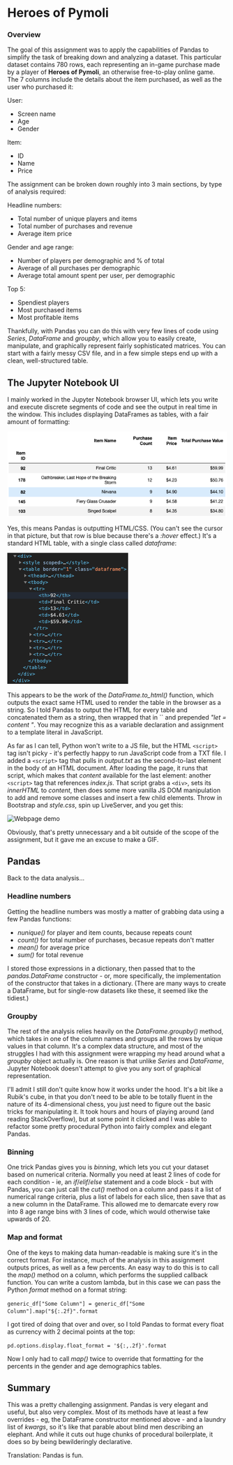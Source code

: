 # Heroes of Pymoli

### Overview

The goal of this assignment was to apply the capabilities of Pandas to simplify the task of breaking down and analyzing a dataset. This particular dataset contains 780 rows, each representing an in-game purchase made by a player of **Heroes of Pymoli**, an otherwise free-to-play online game. The 7 columns include the details about the item purchased, as well as the user who purchased it:

User:

- Screen name
- Age
- Gender

Item:

- ID
- Name
- Price

The assignment can be broken down roughly into 3 main sections, by type of analysis required:

Headline numbers:

- Total number of unique players and items
- Total number of purchases and revenue
- Average item price

Gender and age range:

- Number of players per demographic and % of total
- Average of all purchases per demographic
- Average total amount spent per user, per demographic

Top 5:

- Spendiest players
- Most purchased items
- Most profitable items

Thankfully, with Pandas you can do this with very few lines of code using *Series*, *DataFrame* and *groupby*, which allow you to easily create, manipulate, and graphically represent fairly sophisticated matrices. You can start with a fairly messy CSV file, and in a few simple steps end up with a clean, well-structured table.

## The Jupyter Notebook UI

I mainly worked in the Jupyter Notebook browser UI, which lets you write and execute discrete segments of code and see the output in real time in the window. This includes displaying DataFrames as tables, with a fair amount of formatting:

![Pandas dataframe](./HeroesOfPymoli/images/pandas-df.png)

Yes, this means Pandas is outputting HTML/CSS. (You can't see the cursor in that picture, but that row is blue because there's a *:hover* effect.) It's a standard HTML table, with a single class called *dataframe*:

![Pandas HTML output](./HeroesOfPymoli/images/pandas-html.png)

This appears to be the work of the *DataFrame.to_html()* function, which outputs the exact same HTML used to render the table in the browser as a string. So I told Pandas to output the HTML for every table and concatenated them as a string, then wrapped that in `` and prepended *"let = content "*. You may recognize this as a variable declaration and assignment to a template literal in JavaScript.

As far as I can tell, Python won't write to a JS file, but the HTML `<script>` tag isn't picky - it's perfectly happy to run JavaScript code from a TXT file. I added a `<script>` tag that pulls in *output.txt* as the second-to-last element in the body of an HTML document. After loading the page, it runs that script, which makes that *content* available for the last element: another `<script>` tag that references *index.js*. That script grabs a `<div>`, sets its *innerHTML* to *content*, then does some more vanilla JS DOM manipulation to add and remove some classes and insert a few child elements. Throw in Bootstrap and *style.css*, spin up LiveServer, and you get this:

![Webpage demo](./HeroesOfPymoli/images/pymoli-demo.gif)

Obviously, that's pretty unnecessary and a bit outside of the scope of the assignment, but it gave me an excuse to make a GIF.

## Pandas

Back to the data analysis...

### Headline numbers

Getting the headline numbers was mostly a matter of grabbing data using a few Pandas functions:

- *nunique()* for player and item counts, because repeats count
- *count()* for total number of purchases, becasue repeats don't matter
- *mean()* for average price
- *sum()* for total revenue 

I stored those expressions in a dictionary, then passed that to the *pandas.DataFrame* constructor - or, more specifically, the implementation of the constructor that takes in a dictionary. (There are many ways to create a DataFrame, but for single-row datasets like these, it seemed like the tidiest.)

### Groupby

The rest of the analysis relies heavily on the *DataFrame.groupby()* method, which takes in one of the column names and groups all the rows by unique values in that column. It's a complex data structure, and most of the struggles I had with this assignment were wrapping my head around what a *groupby* object actually is. One reason is that unlike *Series* and *DataFrame*, Jupyter Notebook doesn't attempt to give you any sort of graphical representation.

I'll admit I still don't quite know how it works under the hood. It's a bit like a Rubik's cube, in that you don't need to be able to be totally fluent in the nature of its 4-dimensional chess, you just need to figure out the basic tricks for manipulating it. It took hours and hours of playing around (and reading StackOverflow), but at some point it clicked and I was able to refactor some pretty procedural Python into fairly complex and elegant Pandas.

### Binning

One trick Pandas gives you is *binning*, which lets you cut your dataset based on numerical criteria. Normally you need at least 2 lines of code for each condition - ie, an *if*/*elif*/*else* statement and a code block - but with Pandas, you can just call the *cut()* method on a column and pass it a list of numerical range criteria, plus a list of labels for each slice, then save that as a new column in the DataFrame. This allowed me to demarcate every row into 8 age range bins with 3 lines of code, which would otherwise take upwards of 20.

### Map and format

One of the keys to making data human-readable is making sure it's in the correct format. For instance, much of the analysis in this assignment outputs prices, as well as a few percents. An easy way to do this is to call the *map()* method on a column, which performs the supplied callback function. You can write a custom lambda, but in this case we can pass the Python *format* method on a format string:

`generic_df["Some Column"] = generic_df["Some Column"].map("${:.2f}".format`

I got tired of doing that over and over, so I told Pandas to format every float as currency with 2 decimal points at the top:

`pd.options.display.float_format = '${:,.2f}'.format`

Now I only had to call *map()* twice to override that formatting for the percents in the gender and age demographics tables.

## Summary

This was a pretty challenging assignment. Pandas is very elegant and useful, but also very complex. Most of its methods have at least a few overrides - eg, the DataFrame constructor mentioned above - and a laundry list of *kwargs*, so it's like that parable about blind men describing an elephant. And while it cuts out huge chunks of procedural boilerplate, it does so by being bewilderingly declarative.

Translation: Pandas is fun.